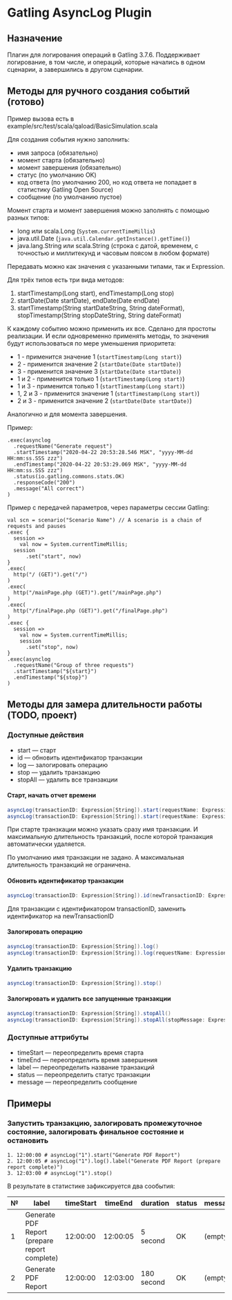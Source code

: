 # Gatling AsyncLog Plugin

## Назначение

Плагин для логирования операций в Gatling 3.7.6.
Поддерживает логирование, в том числе, и операций, которые начались в одном сценарии, а завершились в другом сценарии.

## Методы для ручного создания событий (готово)

Пример вызова есть в example/src/test/scala/qaload/BasicSimulation.scala

Для создания события нужно заполнить:

* имя запроса (обязательно)
* момент старта (обязательно)
* момент завершения (обязательно)
* статус (по умолчанию OK)
* код ответа (по умолчанию 200, но код ответа не попадает в статистику Gatling Open Source)
* сообщение (по умолчанию пустое)

Момент старта и момент завершения можно заполнять с помощью разных типов:

* long или scala.Long (`System.currentTimeMillis`)
* java.util.Date (`java.util.Calendar.getInstance().getTime()`)
* java.lang.String или scala.String (строка с датой, временем, с точностью и миллитекунд и часовым поясом в любом формате)

Передавать можно как значения с указанными типами, так и Expression.

Для трёх типов есть три вида методов:

1. startTimestamp(Long start), endTimestamp(Long stop)
2. startDate(Date startDate), endDate(Date endDate)
3. startTimestamp(String startDateString, String dateFormat), stopTimestamp(String stopDateString, String dateFormat)

К каждому событию можно применить их все. Сделано для простоты реализации. И если одновременно применять методы, 
то значения будут использоваться по мере уменьшения приоритета:

* 1 - применится значение 1 (`startTimestamp(Long start)`)
* 2 - применится значение 2 (`startDate(Date startDate)`)
* 3 - применится значение 3 (`startDate(Date startDate)`)
* 1 и 2 - применится только 1 (`startTimestamp(Long start)`)
* 1 и 3 - применится только 1 (`startTimestamp(Long start)`)
* 1, 2 и 3 - применится значение 1 (`startTimestamp(Long start)`)
* 2 и 3  - применится значение 2 (`startDate(Date startDate)`)

Аналогично и для момента завершения.

Пример:

    .exec(asynclog
      .requestName("Generate request")
      .startTimestamp("2020-04-22 20:53:28.546 MSK", "yyyy-MM-dd HH:mm:ss.SSS zzz")
      .endTimestamp("2020-04-22 20:53:29.069 MSK", "yyyy-MM-dd HH:mm:ss.SSS zzz")
      .status(io.gatling.commons.stats.OK)
      .responseCode("200")
      .message("All correct")
    )

Пример с передачей параметров, через параметры сессии Gatling:


    val scn = scenario("Scenario Name") // A scenario is a chain of requests and pauses
    .exec {
      session =>
        val now = System.currentTimeMillis;
      session
          .set("start", now)
    }
    .exec(
      http("/ (GET)").get("/")
    )
    .exec(
      http("/mainPage.php (GET)").get("/mainPage.php")
    )    
    .exec(
      http("/finalPage.php (GET)").get("/finalPage.php")
    )    
    .exec {
      session =>
        val now = System.currentTimeMillis;
        session
          .set("stop", now)
    }
    .exec(asynclog
      .requestName("Group of three requests")
      .startTimestamp("${start}")
      .endTimestamp("${stop}")
    )

## Методы для замера длительности работы (TODO, проект)


### Доступные действия

* start — старт
* id — обновить идентификатор транзакции 
* log — залогировать операцию
* stop — удалить транзакцию
* stopAll — удалить все транзакции

#### Старт, начать отчет времени

```scala
asyncLog(transactionID: Expression[String]).start(requestName: Expression[String])
asyncLog(transactionID: Expression[String]).start(requestName: Expression[String], maxDuration: Expression[Int])
```

При старте транзкации можно указать сразу имя транзакции.
И максимальную длительность транзакций, после которой транзакция автоматически удаляется.

По умолчанию имя транзакции не задано.
А максимальная длительность транзакций не ограничена.

#### Обновить идентификатор транзакции

```scala
asyncLog(transactionID: Expression[String]).id(newTransactionID: Expression[String])
```

Для транзакции с идентификатором transactionID, заменить идентификатор на newTransactionID

#### Залогировать операцию

```scala
asyncLog(transactionID: Expression[String]).log()
asyncLog(transactionID: Expression[String]).log(requestName: Expression[String])

```

#### Удалить транзакцию

```scala
asyncLog(transactionID: Expression[String]).stop()
```

#### Залогировать и удалить все запущенные транзакции

```scala
asyncLog(transactionID: Expression[String]).stopAll()
asyncLog(transactionID: Expression[String]).stopAll(stopMessage: Expression[String])
```

### Доступные аттрибуты

* timeStart — переопределить время старта
* timeEnd — переопределить время завершения
* label — переопределить название транзакций
* status — переопределить статус транзакции
* message — переопределить сообщение

## Примеры

### Запустить транзакцию, залогировать промежуточное состояние, залогировать финальное состояние и остановить

```
1. 12:00:00 # asyncLog("1").start("Generate PDF Report")
2. 12:00:05 # asyncLog("1").log().label("Generate PDF Report (prepare report complete)")
3. 12:03:00 # asyncLog("1").stop()
```

В результате в статистике зафиксируется два сообытия:

| №  | label | timeStart | timeEnd | duration | status | message |
| -- | ------------------- | ------------- | ----------------- | ------------ | ------ | ------ |
| 1  | Generate PDF Report (prepare report complete) | 12:00:00 | 12:00:05 | 5 second | OK | (empty) |
| 2  | Generate PDF Report | 12:00:00 | 12:03:00 | 180 second | OK | (empty) |